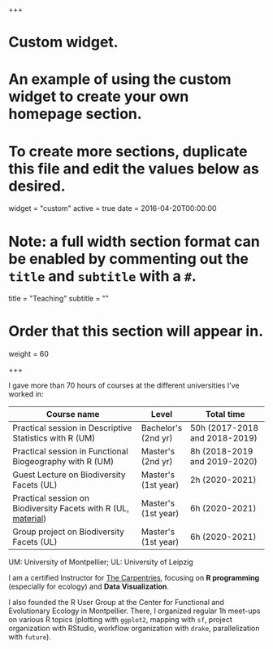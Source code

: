+++
# Custom widget.
# An example of using the custom widget to create your own homepage section.
# To create more sections, duplicate this file and edit the values below as desired.
widget = "custom"
active = true
date = 2016-04-20T00:00:00

# Note: a full width section format can be enabled by commenting out the `title` and `subtitle` with a `#`.
title = "Teaching"
subtitle = ""

# Order that this section will appear in.
weight = 60

+++

I gave more than 70 hours of courses at the different universities I've worked in:

Course name                                                                                                             | Level                    | Total time
------------------------------------------------------------------------------------------------------------------------| ------------------------ | ----------------------------
Practical session in Descriptive Statistics with R (UM)                                                                 | Bachelor's<br />(2nd yr) | 50h (2017-2018 and 2018-2019)
Practical session in Functional Biogeography with R (UM)                                                                | Master's<br />(2nd yr)   | 8h (2018-2019 and 2019-2020)
Guest Lecture on Biodiversity Facets (UL)                                                                               | Master's<br />(1st year) | 2h (2020-2021)
Practical session on Biodiversity Facets with R (UL, [material](https://rekyt.github.io/biodiversity_facets_tutorial/)) | Master's<br />(1st year) | 6h (2020-2021)
Group project on Biodiversity Facets (UL)                                                                               | Master's<br />(1st year) | 6h (2020-2021)

UM: University of Montpellier; UL: University of Leipzig

I am a certified Instructor for [The Carpentries](https://carpentries.org/), focusing on **R programming** (especially for ecology) and **Data Visualization**.

I also founded the R User Group at the Center for Functional and Evolutionary Ecology in Montpellier. There, I organized regular 1h meet-ups on various R topics (plotting with `ggplot2`, mapping with `sf`, project organization with RStudio, workflow organization with `drake`, parallelization with `future`).

